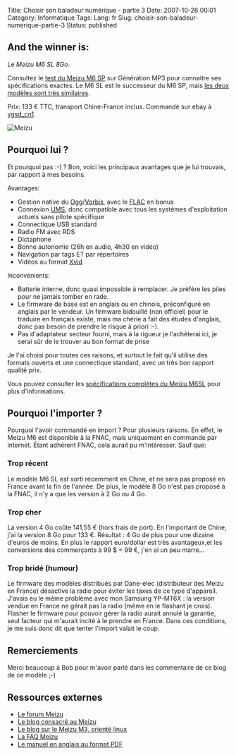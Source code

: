 Title: Choisir son baladeur numérique - partie 3
Date: 2007-10-26 00:01
Category: Informatique
Tags:
Lang: fr
Slug: choisir-son-baladeur-numerique-partie-3
Status: published

And the winner is:
------------------

Le *Meizu M6 SL 8Go*.

Consultez le [test du Meizu M6
SP](http://www.generationmp3.com/labotestgmp3/index.php/2006/09/12/73-test-et-video-du-meizu-miniplayer-m6)
sur Génération MP3 pour connaitre ses spécifications exactes. Le M6 SL est le
successeur du M6 SP, mais [les deux modèles sont très
similaires](http://fr.meizublog.com/specifications-prix-et-dates-du-meizu-m6-sl/).

Prix: 133 € TTC, transport Chine-France inclus. Commandé sur ebay à
[ygsd\_cn1](http://myworld.ebay.fr/ygsd_cn1).

![Meizu]({static}/media/vrac/meizu_sl.jpg)

Pourquoi lui ?
--------------

Et pourquoi pas :-) ? Bon, voici les principaux avantages que je lui trouvais,
par rapport à mes besoins.

Avantages:

-   Gestion native du
    [Ogg](http://fr.wikipedia.org/wiki/Ogg)/[Vorbis](http://fr.wikipedia.org/wiki/Vorbis),
avec le [FLAC](http://fr.wikipedia.org/wiki/FLAC) en bonus
-   Connexion
    [UMS](http://en.wikipedia.org/wiki/USB_mass_storage_device_class), donc
compatible avec tous les systèmes d'exploitation actuels sans pilote spécifique
-   Connectique USB standard
-   Radio FM avec RDS
-   Dictaphone
-   Bonne autonomie (26h en audio, 4h30 en vidéo)
-   Navigation par tags ET par répertoires
-   Vidéos au format [Xvid](http://fr.wikipedia.org/wiki/Xvid)

Inconvénients:

-   Batterie interne, donc quasi impossible à remplacer. Je préfère les piles
    pour ne jamais tomber en rade.
-   Le firmware de base est en anglais ou en chinois, préconfiguré en anglais
    par le vendeur. Un firmware bidouillé (non officiel) pour le traduire en
français existe, mais ma chérie a fait des études d'anglais, donc pas besoin de
prendre le risque à priori :-).
-   Pas d'adaptateur secteur fourni, mais à la rigueur je l'achèterai ici, je
    serai sûr de le trouver au bon format de prise

Je l'ai choisi pour toutes ces raisons, et surtout le fait qu'il utilise des
formats ouverts et une connectique standard, avec un très bon rapport qualité
prix.

Vous pouvez consulter les [spécifications complètes du Meizu
M6SL](http://en.meizu.com/product_m6sl.asp) pour plus d'informations.

Pourquoi l'importer ?
---------------------

Pourquoi l'avoir commandé en import ? Pour plusieurs raisons. En effet, le
Meizu M6 est disponible à la FNAC, mais uniquement en commande par internet.
Étant adhérent FNAC, cela aurait pu m'intéresser. Sauf que:

### Trop récent

Le modèle M6 SL est sorti récemment en Chine, et ne sera pas proposé en France
avant la fin de l'année. De plus, le modèle 8 Go n'est pas proposé à la FNAC,
il n'y a que les version à 2 Go ou 4 Go.

### Trop cher

La version 4 Go coûte 141,55 € (hors frais de port). En l'important de Chine,
j'ai la version 8 Go pour 133 €. Résultat : 4 Go de plus pour une dizaine
d'euros de moins. En plus le rapport euro/dollar est très avantageux,et les
conversions des commerçants à 99 \$ = 99 €, j'en ai un peu marre...

### Trop bridé (humour)

Le firmware des modèles distribués par Dane-elec (distributeur des Meizu en
France) désactive la radio pour éviter les taxes de ce type d'appareil. J'avais
eu le même problème avec mon Samsung YP-MT6X : la version vendue en France ne
gérait pas la radio (même en le flashant je crois). Flasher le firmware pour
pouvoir gérer la radio aurait annulé la garantie, seul facteur qui m'aurait
incité à le prendre en France. Dans ces conditions, je me suis donc dit que
tenter l'import valait le coup.

Remerciements
-------------

Merci beaucoup à Bob pour m'avoir parlé dans les commentaire de ce blog de ce
modèle ;-)

Ressources externes
-------------------

- [Le forum Meizu](http://www.meizume.com)
- [Le blog consacré au Meizu](http://meizu-miniplayer.blogspot.com)
- [Le blog sur le Meizu M3, orienté linux](http://www.llaumgui.com/tag/Meizu%20M3)
- [La FAQ Meizu](http://fr.meizublog.com/faq/)
- [Le manuel en anglais au format PDF](http://en.meizu.com/downfile/M6manual_T1.009.pdf)
